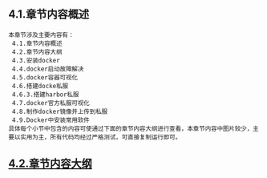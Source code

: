 
## 4.1.章节内容概述
    本章节涉及主要内容有：
     4.1.章节内容概述
     4.2.章节内容大纲
     4.3.安装docker
     4.4.docker启动故障解决		
     4.5.docker容器可视化	
     4.6.搭建docke私服
     4.6.3.搭建harbor私服
     4.7.docker官方私服可视化
     4.8.制作docker镜像并上传到私服
     4.9.Docker中安装常用软件
	具体每个小节中包含的内容可使通过下面的章节内容大纲进行查看，本章节内容中图片较少，主要以实用为主，所有代码均经过严格测试，可直接复制运行即可。

## <a href="/enhance/markmap/environment/centos/centos7/chapter/centos7-outline5-chapter4.html" target="_blank">4.2.章节内容大纲</a>
	
<Markmap localtion="/enhance/markmap/environment/centos/centos7/chapter/centos7-outline5-chapter4.html"/>

